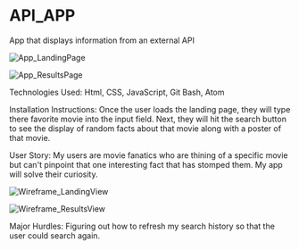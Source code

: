 # API_APP
App that displays information from an external API

![App_LandingPage](https://user-images.githubusercontent.com/68757343/106966068-7b82ed80-66f9-11eb-976e-159bc7b52bf9.png)

![App_ResultsPage](https://user-images.githubusercontent.com/68757343/106966354-006e0700-66fa-11eb-8590-06fb7555dab2.png)

Technologies Used: Html, CSS, JavaScript, Git Bash, Atom

Installation Instructions: Once the user loads the landing page, they will type there favorite movie into the input field. Next, they will hit the search button to see the display of random facts about that movie along with a poster of that movie.

User Story: My users are movie fanatics who are thining of a specific movie but can't pinpoint that one interesting fact that has stomped them. My app will solve their curiosity. 

![Wireframe_LandingView](https://user-images.githubusercontent.com/68757343/106967765-8e4af180-66fc-11eb-8f35-e178ed3687a0.png)

![Wireframe_ResultsView](https://user-images.githubusercontent.com/68757343/106967895-bc303600-66fc-11eb-8aa3-75c92f424cd1.png)

Major Hurdles: Figuring out how to refresh my search history so that the user could search again.  


